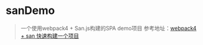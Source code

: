 # sanDemo
>一个使用webpack4 + San.js构建的SPA demo项目
参考地址：[webpack4 + san 快速构建一个项目](https://www.jianshu.com/p/efc955b2b38b)
